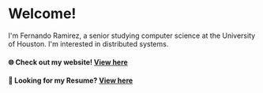 # Welcome! 

I'm Fernando Ramirez, a senior studying computer science at the University of Houston. I'm interested in distributed systems.

#### 🌐 Check out my website! [View here](https://www.fernandoramirez.me/about)
#### 📄 Looking for my Resume? [View here](https://github.com/ramirezfernando/resume/blob/main/Fernando_Ramirez_Resume.pdf)
 
